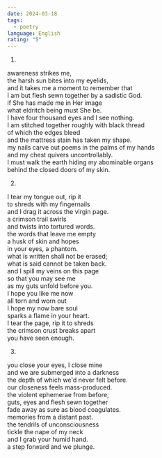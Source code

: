 ```yaml
---
date: 2024-03-18
tags:
  - poetry
language: English
rating: "5"
---
```

1.  
  
awareness strikes me,  
the harsh sun bites into my eyelids,  
and it takes me a moment to remember that  
I am but flesh sewn together by a sadistic God.  
if She has made me in Her image  
what eldritch being must She be.  
I have four thousand eyes and I see nothing.  
I am stitched together roughly with black thread  
of which the edges bleed  
and the mattress stain has taken my shape.  
my nails carve out poems in the palms of my hands  
and my chest quivers uncontrollably.  
I must walk the earth hiding my abominable organs  
behind the closed doors of my skin.  
  
2.  
  
I tear my tongue out, rip it  
to shreds with my fingernails  
and I drag it across the virgin page.  
a crimson trail swirls  
and twists into tortured words.  
the words that leave me empty  
a husk of skin and hopes  
in your eyes, a phantom.  
what is written shall not be erased;  
what is said cannot be taken back.  
and I spill my veins on this page  
so that you may see me  
as my guts unfold before you.  
I hope you like me now  
all torn and worn out  
I hope my now bare soul  
sparks a flame in your heart.  
I tear the page, rip it to shreds  
the crimson crust breaks apart  
you have seen enough.  
  
3.  
  
you close your eyes, I close mine  
and we are submerged into a darkness  
the depth of which we'd never felt before.  
our closeness feels mass-produced.  
the violent ephemerae from before,  
guts, eyes and flesh sewn together  
fade away as sure as blood coagulates.  
memories from a distant past.  
the tendrils of unconsciousness  
tickle the nape of my neck  
and I grab your humid hand.  
a step forward and we plunge.
